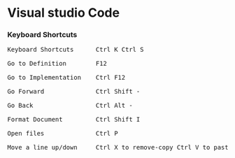 # Visual studio Code

### Keyboard Shortcuts

<pre>
Keyboard Shortcuts      Ctrl K Ctrl S

Go to Definition        F12

Go to Implementation    Ctrl F12

Go Forward              Ctrl Shift -

Go Back                 Ctrl Alt -

Format Document         Ctrl Shift I

Open files              Ctrl P

Move a line up/down     Ctrl X to remove-copy Ctrl V to paste
</pre>

